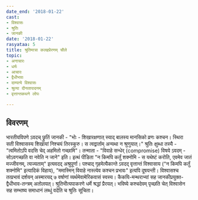 ```yaml
---
date_end: '2018-01-22'
cast:
- विश्वासः
- श्रुतिः
- जानकी
date: '2018-01-22'
rasyataa: 5
title: श्रुतिमात्रा कलहप्रेरणम् चौले
topic:
- अनाचारः
- धर्मः
- आचारः
- द्वैधीभावः
- दाम्पत्ये विश्वासः
- श्रुत्या दीनतापादनम्
- वृत्तान्तकथने लोपः

---
```


## विवरणम्
भारतीयविपणे ऽवदच् छ्रुतिं जानकी - "भोः - शिखारक्षणात् स्याद् बालस्य मानसिको व्रणः कश्चन। स्थिरा सती विश्वासस्य शिखायां निश्चयं तिरस्कुरु। स त्वद्वार्ताम् अन्यथा न श्रुणुयात्।" श्रुतिः क्षुब्धा तस्यै - "त्वमितोऽपि वदसि चेद् अहमितो गच्छामि"। तन्माता - "विवाहे सन्धेर् (compromise) विषये ऽवदम् - सोऽवगच्छति वा नवेति न जाने" इति। इत्थं पीडिता "न किमपि कर्तुं शक्नोमि - स यथेष्टं करोति, एवमेव जातं मज्जीवनम्, त्यज्यताम्" इत्यवदद् अश्रुपूर्णा। पश्चाद् गृहमेत्यैकान्ते ऽवदद् वृत्तान्तं विश्वासाय ("न किमपि कर्तुं शक्नोमि" इत्यादिकं विहाय), "ममास्मिन् विवाहे नास्त्येव कश्चन प्रभावः" इत्यपि दूषयन्ती। विश्वासश्च तत्प्रभावं दर्शयन् अस्मारयद् ७ वर्षाणां व्यर्थमेवामेरिकवासं स्वस्य। कैकयि-मन्थराभ्यां सह जानकीप्रयुक्त-द्वैधीभाव-तन्त्रम् अतोलयत्। श्रुतिभीत्यपाकरणे धर्मे श्रद्धां प्रैरयत्। भविष्ये कश्चदेवम् पृच्छति चेत् विश्वासेन सह सम्भाष्य समाधानं लब्धुं वदेति च श्रुतिः सूचिता।

